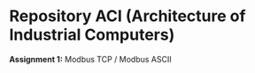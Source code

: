 # Repository ACI (Architecture of Industrial Computers)

<strong>Assignment 1:</strong> Modbus TCP / Modbus ASCII

